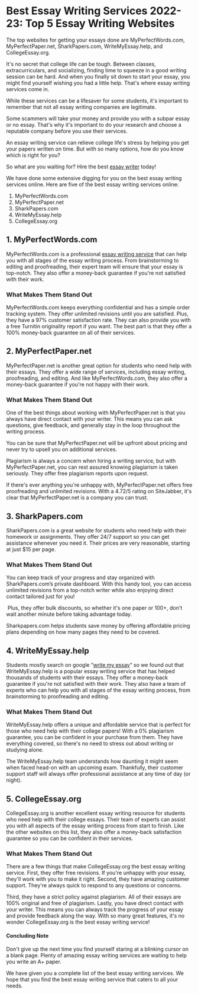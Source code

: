 <h1><strong>Best Essay Writing Services 2022-23: Top 5 Essay Writing Websites</strong></h1>
<p>The top websites for getting your essays done are MyPerfectWords.com, MyPerfectPaper.net, SharkPapers.com, WriteMyEssay.help, and CollegeEssay.org.</p>
<p>It's no secret that college life can be tough. Between classes, extracurriculars, and socializing, finding time to squeeze in a good writing session can be hard. And when you finally sit down to start your essay, you might find yourself wishing you had a little help. That's where essay writing services come in.&nbsp;</p>
<p>While these services can be a lifesaver for some students, it's important to remember that not all essay writing companies are legitimate.&nbsp;</p>
<p>Some scammers will take your money and provide you with a subpar essay or no essay. That's why it's important to do your research and choose a reputable company before you use their services.&nbsp;</p>
<p>An essay writing service can relieve college life's stress by helping you get your papers written on time. But with so many options, how do you know which is right for you?&nbsp;</p>
<p>So what are you waiting for? Hire the best <a href="https://www.collegeessay.org/">essay writer</a> today!</p>
<p>We have done some extensive digging for you on the best essay writing services online. Here are five of the best essay writing services online:</p>
<ol>
<li>MyPerfectWords.com</li>
<li>MyPerfectPaper.net</li>
<li>SharkPapers.com</li>
<li>WriteMyEssay.help</li>
<li>CollegeEssay.org</li>
</ol>
<h2><strong>1. MyPerfectWords.com</strong></h2>
<p>MyPerfectWords.com is a professional <a href="https://www.myperfectwords.com/">essay writing service</a> that can help you with all stages of the essay writing process. From brainstorming to editing and proofreading, their expert team will ensure that your essay is top-notch. They also offer a money-back guarantee if you're not satisfied with their work.</p>
<h3><strong>What Makes Them Stand Out&nbsp;</strong></h3>
<p>MyPerfectWords.com keeps everything confidential and has a simple order tracking system. They offer unlimited revisions until you are satisfied. Plus, they have a 97% customer satisfaction rate. They can also provide you with a free Turnitin originality report if you want. The best part is that they offer a 100% money-back guarantee on all of their services.</p>
<h2><strong>2. MyPerfectPaper.net</strong></h2>
<p>MyPerfectPaper.net is another great option for students who need help with their essays. They offer a wide range of services, including essay writing, proofreading, and editing. And like MyPerfectWords.com, they also offer a money-back guarantee if you're not happy with their work.</p>
<h3><strong>What Makes Them Stand Out&nbsp;</strong></h3>
<p>One of the best things about working with MyPerfectPaper.net is that you always have direct contact with your writer. This means you can ask questions, give feedback, and generally stay in the loop throughout the writing process.&nbsp;</p>
<p>You can be sure that MyPerfectPaper.net will be upfront about pricing and never try to upsell you on additional services.&nbsp;</p>
<p>Plagiarism is always a concern when hiring a writing service, but with MyPerfectPaper.net, you can rest assured knowing plagiarism is taken seriously. They offer free plagiarism reports upon request.&nbsp;</p>
<p>If there's ever anything you're unhappy with, MyPerfectPaper.net offers free proofreading and unlimited revisions. With a 4.72/5 rating on SiteJabber, it's clear that MyPerfectPaper.net is a company you can trust.</p>
<h2><strong>3. SharkPapers.com</strong></h2>
<p>SharkPapers.com is a great website for students who need help with their homework or assignments. They offer 24/7 support so you can get assistance whenever you need it. Their prices are very reasonable, starting at just $15 per page.</p>
<h3><strong>What Makes Them Stand Out&nbsp;</strong></h3>
<p>You can keep track of your progress and stay organized with SharkPapers.com&rsquo;s private dashboard. With this handy tool, you can access unlimited revisions from a top-notch writer while also enjoying direct contact tailored just for you!</p>
<p>&nbsp;Plus, they offer bulk discounts, so whether it's one paper or 100+, don't wait another minute before taking advantage today.</p>
<p>Sharkpapers.com helps students save money by offering affordable pricing plans depending on how many pages they need to be covered.</p>
<h2><strong>4. WriteMyEssay.help&nbsp;</strong></h2>
<p>Students mostly search on google &ldquo;<a href="https://www.writemyessay.help/">write my essay</a>&ldquo; so we found out that WriteMyEssay.help is a popular essay writing service that has helped thousands of students with their essays. They offer a money-back guarantee if you're not satisfied with their work. They also have a team of experts who can help you with all stages of the essay writing process, from brainstorming to proofreading and editing.&nbsp;</p>
<h3><strong>What Makes Them Stand Out&nbsp;</strong></h3>
<p>WriteMyEssay.help offers a unique and affordable service that is perfect for those who need help with their college papers! With a 0% plagiarism guarantee, you can be confident in your purchase from them. They have everything covered, so there's no need to stress out about writing or studying alone.</p>
<p>The WriteMyEssay.help team understands how daunting it might seem when faced head-on with an upcoming exam. Thankfully, their customer support staff will always offer professional assistance at any time of day (or night).&nbsp;</p>
<h2><strong>5. CollegeEssay.org&nbsp;</strong></h2>
<p>CollegeEssay.org is another excellent essay writing resource for students who need help with their college essays. Their team of experts can assist you with all aspects of the essay writing process from start to finish. Like the other websites on this list, they also offer a money-back satisfaction guarantee so you can be confident in their services.&nbsp;</p>
<h3><strong>What Makes Them Stand Out&nbsp;</strong></h3>
<p>There are a few things that make CollegeEssay.org the best essay writing service. First, they offer free revisions. If you're unhappy with your essay, they'll work with you to make it right. Second, they have amazing customer support. They're always quick to respond to any questions or concerns.</p>
<p>Third, they have a strict policy against plagiarism. All of their essays are 100% original and free of plagiarism. Lastly, you have direct contact with your writer. This means you can always track the progress of your essay and provide feedback along the way. With so many great features, it's no wonder CollegeEssay.org is the best essay writing service!</p>
<h4><strong>Concluding Note</strong></h4>
<p>Don't give up the next time you find yourself staring at a blinking cursor on a blank page. Plenty of amazing essay writing services are waiting to help you write an A+ paper.&nbsp;</p>
<p>We have given you a complete list of the best essay writing services. We hope that you find the best essay writing service that caters to all your needs.</p>
